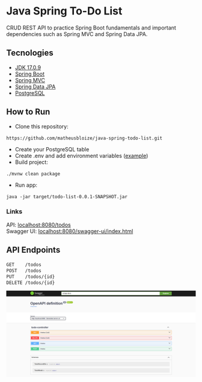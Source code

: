 # Java Spring To-Do List

CRUD REST API to practice Spring Boot fundamentals and important dependencies such as Spring MVC and Spring Data JPA.

## Tecnologies
- [JDK 17.0.9](https://www.oracle.com/java/technologies/javase/jdk17-archive-downloads.html)
- [Spring Boot](https://spring.io/projects/spring-boot)
- [Spring MVC](https://docs.spring.io/spring-framework/reference/web/webmvc.html)
- [Spring Data JPA](https://spring.io/projects/spring-data-jpa)
- [PostgreSQL](https://www.postgresql.org/download/)

## How to Run
- Clone this repository:
```
https://github.com/matheusbloize/java-spring-todo-list.git
```
- Create your PostgreSQL table
- Create .env and add environment variables ([example](https://github.com/matheusbloize/java-spring-todo-list/blob/main/.env.example))
- Build project:
```
./mvnw clean package
```
- Run app:
```
java -jar target/todo-list-0.0.1-SNAPSHOT.jar
```

### Links
API: [localhost:8080/todos](http://localhost:8080/todos)  
Swagger UI: [localhost:8080/swagger-ui/index.html](http://localhost:8080/swagger-ui/index.html)

## API Endpoints
```
GET    /todos  
POST   /todos  
PUT    /todos/{id}  
DELETE /todos/{id}
```

![Swagger ui showing API endpoints](./src/main/resources/static/image.png)
